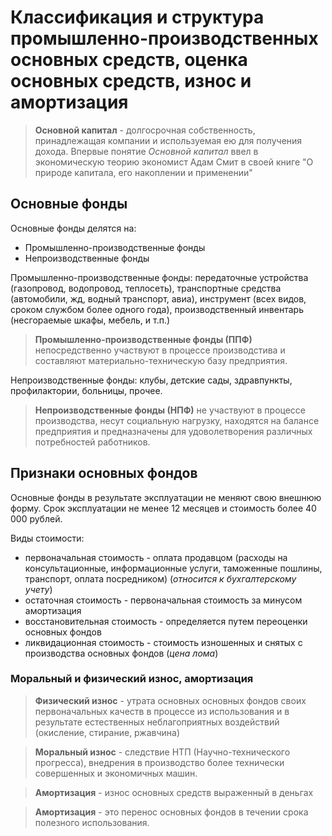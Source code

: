 # Классификация и структура промышленно-производственных основных средств, оценка основных средств, износ и амортизация

> **Основной капитал** - долгосрочная собственность, принадлежащая компании и используемая ею для получения дохода.
Впервые понятие *Основной капитал* ввел в экономическую теорию экономист Адам Смит в своей книге "О природе капитала, его накоплении и применении"

## Основные фонды

Основные фонды делятся на:
* Промышленно-производственные фонды
* Непроизводственные фонды

Промышленно-производственные фонды: передаточные устройства (газопровод, водопровод, теплосеть), транспортные средства (автомобили, жд, водный транспорт, авиа), инструмент (всех видов, сроком службом более одного года), производственный инвентарь (несгораемые шкафы, мебель, и т.п.)

> **Промышленно-производственные фонды (ППФ)** непосредственно участвуют в процессе производстива и составляют материально-техническую базу предприятия.

Непроизводственные фонды: клубы, детские сады, здравпункты, профилактории, больницы, прочее.

> **Непроизводственные фонды (НПФ)** не участвуют в процессе производства, несут социальную нагрузку, находятся на балансе предприятия и предназначены для удоволетворения различных потребностей работников.

## Признаки основных фондов
Основные фонды в результате эксплуатации не меняют свою внешнюю форму. Срок эксплуатации не менее 12 месяцев и стоимость более 40 000 рублей.

Виды стоимости:
* первоначальная стоимость - оплата продавцом (расходы на консультационные, информационные услуги, таможенные пошлины, транспорт, оплата посредником) (*относится к бухгалтерскому учету*)
* остаточная стоимость - первоначальная стоимость за минусом амортизация
* восстановительная стоимость - определяется путем переоценки основных фондов
* ликвидационная стоимость - стоимость изношенных и снятых с производства основных фондов (*цена лома*)

### Моральный и физический износ, амортизация 
> **Физический износ** - утрата основных основных фондов своих первоначальных качеств в процессе из использования и в результате естественных неблагоприятных воздействий (окисление, стирание, ржавчина)

> **Моральный износ** - следствие НТП (Научно-технического прогресса), внедрения в производство более технически совершенных и экономичных машин.

> **Амортизация** - износ основных средств выраженный в деньгах

> **Амортизация** - это перенос основных фондов в течении срока полезного использования.

